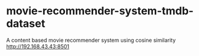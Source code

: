 # movie-recommender-system-tmdb-dataset
A content based movie recommender system using cosine similarity
http://192.168.43.43:8501
